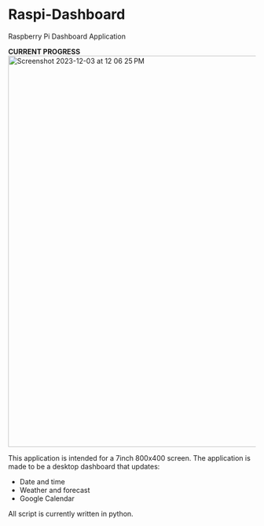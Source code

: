 # Raspi-Dashboard
Raspberry Pi Dashboard Application

**CURRENT PROGRESS**
<img width="795" alt="Screenshot 2023-12-03 at 12 06 25 PM" src="https://github.com/Heisenberg-UP/Raspi-Dashboard/assets/99283516/b3ad5672-b2f2-41ad-bae5-47c7d1ecfb26">


This application is intended for a 7inch 800x400 screen. The application is made to be a desktop dashboard that updates:

- Date and time
- Weather and forecast
- Google Calendar

All script is currently written in python.
